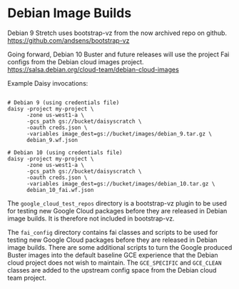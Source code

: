# Debian Image Builds

Debian 9 Stretch uses bootstrap-vz from the now archived repo on github.
https://github.com/andsens/bootstrap-vz

Going forward, Debian 10 Buster and future releases will use the project Fai
configs from the Debian cloud images project.
https://salsa.debian.org/cloud-team/debian-cloud-images

Example Daisy invocations:
```shell

# Debian 9 (using credentials file)
daisy -project my-project \
      -zone us-west1-a \
      -gcs_path gs://bucket/daisyscratch \
      -oauth creds.json \
      -variables image_dest=gs://bucket/images/debian_9.tar.gz \
      debian_9.wf.json

# Debian 10 (using credentials file)
daisy -project my-project \
      -zone us-west1-a \
      -gcs_path gs://bucket/daisyscratch \
      -oauth creds.json \
      -variables image_dest=gs://bucket/images/debian_10.tar.gz \
      debian_10_fai.wf.json
```

The `google_cloud_test_repos` directory is a bootstrap-vz plugin to be used for
testing new Google Cloud packages before they are released in Debian image
builds. It is therefore not included in bootstrap-vz.

The `fai_config` directory contains fai classes and scripts to be used for
testing new Google Cloud packages before they are released in Debian image
builds. There are some additional scripts to turn the Google produced Buster
images into the default baseline GCE experience that the Debian cloud project
does not wish to maintain. The `GCE_SPECIFIC` and `GCE_CLEAN` classes are added
to the upstream config space from the Debian cloud team project.
